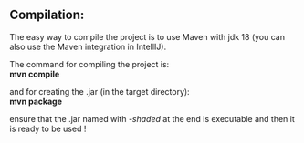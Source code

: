 
## Compilation:

The easy way to compile the project is to use Maven with jdk 18 (you can also use the Maven integration in IntellIJ).

The command for compiling the project is:<br>
**mvn compile**

and for creating the .jar (in the target directory):<br>
**mvn package**

ensure that the .jar named with *-shaded* at the end is executable and then it is ready to be used !